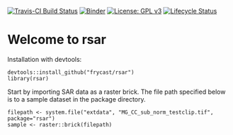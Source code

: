 [![Travis-CI Build Status](https://travis-ci.org/frycast/rsar.svg?branch=master)](https://travis-ci.org/frycast/rsar) 
[![Binder](https://mybinder.org/badge_logo.svg)](https://mybinder.org/v2/gh/frycast/rsar/master?urlpath=rstudio) 
[![License: GPL v3](https://img.shields.io/badge/License-GPLv3-blue.svg)](https://www.gnu.org/licenses/gpl-3.0) 
[![Lifecycle Status](https://img.shields.io/badge/lifecycle-experimental-red.svg)](https://www.tidyverse.org/lifecycle/)

# Welcome to rsar

Installation with devtools:
```{r}
devtools::install_github("frycast/rsar")
library(rsar)
```

Start by importing SAR data as a raster brick.
The file path specified below is to a sample dataset in the package directory.
```{r}
filepath <- system.file("extdata", "MG_CC_sub_norm_testclip.tif", package="rsar")
sample <- raster::brick(filepath)
```
